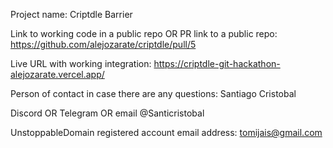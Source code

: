 Project name: Criptdle Barrier

Link to working code in a public repo OR PR link to a public repo: https://github.com/alejozarate/criptdle/pull/5

Live URL with working integration: https://criptdle-git-hackathon-alejozarate.vercel.app/

Person of contact in case there are any questions: Santiago Cristobal

Discord OR Telegram OR email @Santicristobal

UnstoppableDomain registered account email address: tomijais@gmail.com
